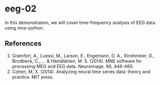 # eeg-02

In this demonstration, we will cover time-frequency analysis of EEG data using mne-python.

## References
1. Gramfort, A., Luessi, M., Larson, E., Engemann, D. A., Strohmeier, D., Brodbeck, C., ... & Hämäläinen, M. S. (2014). MNE software for processing MEG and EEG data. Neuroimage, 86, 446-460.
2. Cohen, M. X. (2014). Analyzing neural time series data: theory and practice. MIT press.
